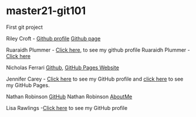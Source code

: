 # master21-git101
First git project

Riley Croft - [Github profile](https://github.com/Riley142)  [Github page](https://riley142.github.io/Portfolio/)

Ruaraidh Plummer - [Click here](https://github.com/ruarplum), to see my github profile
Ruaraidh Plummer - [Click here](https://github.com/ruarplum)

Nicholas Ferrari [Github](https://github.com/NickFerra), [GitHub Pages Website](https://nickferra.github.io/NickWeb/)

Jennifer Carey - [Click here](https://github.com/jennifer-carey) to see my GitHub profile and [click here](https://jennifer-carey.github.io/) to see my GitHub Pages.

Nathan Robinson [GitHub](https://github.com/NathanRobinson11/)
Nathan Robinson [AboutMe](https://github.com/NathanRobinson11/)

Lisa Rawlings -[Click here](https://github.com/lisarawlings) to see my GitHub profile
